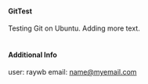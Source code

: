 #### GitTest
Testing Git on Ubuntu.
Adding more text.
<br><br>
#### Additional Info
user: raywb
email: name@myemail.com
